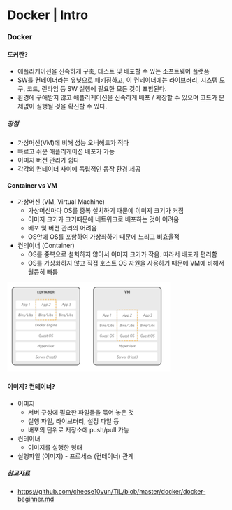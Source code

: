 # Docker | Intro

### Docker

#### 도커란?

- 애플리케이션을 신속하게 구축, 테스트 및 배포할 수 있는 소프트웨어 플랫폼
- SW를 컨테이너라는 유닛으로 패키징하고, 이 컨테이너에는 라이브러리, 시스템 도구, 코드, 런타임 등 SW 실행에 필요한 모든 것이 포함된다.
- 환경에 구애받지 않고 애플리케이션을 신속하게 배포 / 확장할 수 있으며 코드가 문제없이 실행될 것을 확신할 수 있다.

##### 장점

- 가상머신(VM)에 비해 성능 오버헤드가 적다
- 빠르고 쉬운 애플리케이션 배포가 가능
- 이미지 버전 관리가 쉽다
- 각각의 컨테이너 사이에 독립적인 동작 환경 제공



#### Container vs VM

- 가상머신 (VM, Virtual Machine)
  - 가상머신마다 OS를 중복 설치하기 때문에 이미지 크기가 커짐
  - 이미지 크기가 크기때문에 네트워크로 배포하는 것이 어려움
  - 배포 및 버전 관리의 어려움
  - OS안에 OS를 포함하여 가상화하기 때문에 느리고 비효율적
- 컨테이너 (Container)
  - OS를 중복으로 설치하지 않아서 이미지 크기가 작음. 따라서 배포가 편리함
  - OS를 가상화하지 않고 직접 호스트 OS 자원을 사용하기 때문에 VM에 비해서 월등히 빠름

![image-20211224144054442](docker_intro.assets/image-20211224144054442.png)



#### 이미지? 컨테이너?

- 이미지
  - 서버 구성에 필요한 파일들을 묶어 놓은 것
  - 실행 파일, 라이브러리, 설정 파일 등
  - 배포의 단위로 저장소에 push/pull 가능
- 컨테이너
  - 이미지를 실행한 형태
- 실행파일 (이미지) - 프로세스 (컨테이너) 관계

 

##### 참고자료

- https://github.com/cheese10yun/TIL/blob/master/docker/docker-beginner.md

